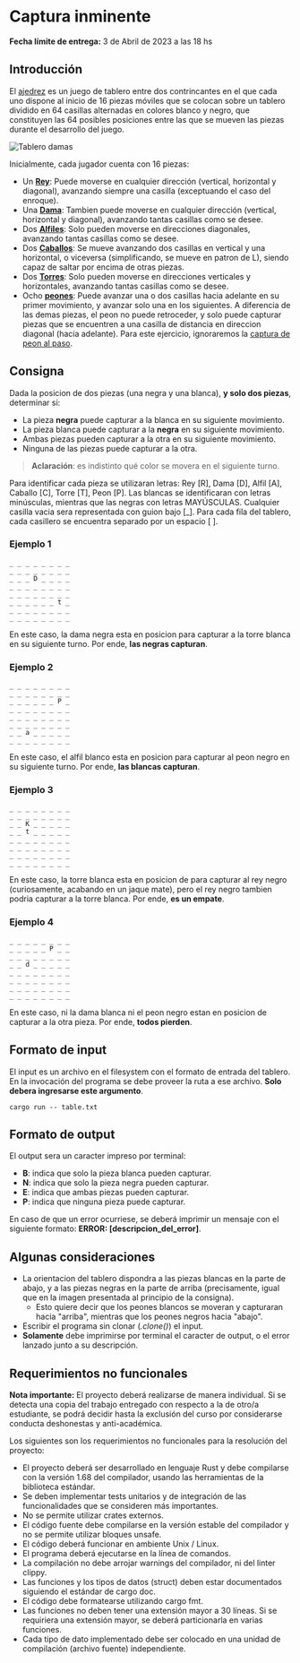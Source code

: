 # Captura inminente

**Fecha límite de entrega:** 3 de Abril de 2023 a las 18 hs

## Introducción

El [ajedrez](https://es.wikipedia.org/wiki/Ajedrez) es un juego de tablero entre dos contrincantes en el que cada uno dispone al inicio de 16 piezas móviles que se colocan sobre un tablero dividido en 64 casillas alternadas en colores blanco y negro, que constituyen las 64 posibles posiciones entre las que se mueven las piezas durante el desarrollo del juego.

![Tablero damas](https://i.imgur.com/fVVOAaC.png)

Inicialmente, cada jugador cuenta con 16 piezas:

* Un **[Rey](https://es.wikipedia.org/wiki/Rey_(ajedrez))**: Puede moverse en cualquier dirección (vertical, horizontal y diagonal), avanzando siempre una casilla (exceptuando el caso del enroque).
* Una **[Dama](https://es.wikipedia.org/wiki/Reina_(ajedrez))**: Tambien puede moverse en cualquier dirección (vertical, horizontal y diagonal), avanzando tantas casillas como se desee.
* Dos **[Alfiles](https://es.wikipedia.org/wiki/Alfil_(ajedrez))**: Solo pueden moverse en direcciones diagonales, avanzando tantas casillas como se desee.
* Dos **[Caballos](https://es.wikipedia.org/wiki/Caballo_(ajedrez))**: Se mueve avanzando dos casillas en vertical y una horizontal, o viceversa (simplificando, se mueve en patron de L), siendo capaz de saltar por encima de otras piezas.
* Dos **[Torres](https://es.wikipedia.org/wiki/Torre_(ajedrez))**: Solo pueden moverse en direcciones verticales y horizontales, avanzando tantas casillas como se desee.
* Ocho **[peones](https://es.wikipedia.org/wiki/Pe%C3%B3n_(ajedrez))**: Puede avanzar una o dos casillas hacia adelante en su primer movimiento, y avanzar solo una en los siguientes. A diferencia de las demas piezas, el peon no puede retroceder, y solo puede capturar piezas que se encuentren a una casilla de distancia en direccion diagonal (hacia adelante). Para este ejercicio, ignoraremos la [captura de peon al paso](https://es.wikipedia.org/wiki/Captura_al_paso).

## Consigna

Dada la posicion de dos piezas (una negra y una blanca), **y solo dos piezas**, determinar si:

* La pieza **negra** puede capturar a la blanca en su siguiente movimiento.
* La pieza blanca puede capturar a la **negra** en su siguiente movimiento.
* Ambas piezas pueden capturar a la otra en su siguiente movimiento.
* Ninguna de las piezas puede capturar a la otra.

> **Aclaración**: es indistinto qué color se movera en el siguiente turno.

Para identificar cada pieza se utilizaran letras: Rey [R], Dama [D], Alfil [A], Caballo [C], Torre [T], Peon [P]. Las blancas se identificaran con letras minúsculas, mientras que las negras con letras MAYÚSCULAS. Cualquier casilla vacia sera representada con guion bajo [_]. Para cada fila del tablero, cada casillero se encuentra separado por un espacio [ ].

### Ejemplo 1

``` text
_ _ _ _ _ _ _ _
_ _ _ _ _ _ _ _
_ _ _ D _ _ _ _
_ _ _ _ _ _ _ _
_ _ _ _ _ _ _ _
_ _ _ _ _ _ t _
_ _ _ _ _ _ _ _
_ _ _ _ _ _ _ _
```

En este caso, la dama negra esta en posicion para capturar a la torre blanca en su siguiente turno. Por ende, **las negras capturan**.

### Ejemplo 2

``` text
_ _ _ _ _ _ _ _
_ _ _ _ _ _ _ _
_ _ _ _ _ _ P _
_ _ _ _ _ _ _ _
_ _ _ _ _ _ _ _
_ _ _ _ _ _ _ _
_ _ a _ _ _ _ _
_ _ _ _ _ _ _ _
```

En este caso, el alfil blanco esta en posicion para capturar al peon negro en su siguiente turno. Por ende, **las blancas capturan**.

### Ejemplo 3

``` text
_ _ _ _ _ _ _ _
_ _ _ _ _ _ _ _
_ _ K _ _ _ _ _
_ _ t _ _ _ _ _
_ _ _ _ _ _ _ _
_ _ _ _ _ _ _ _
_ _ _ _ _ _ _ _
_ _ _ _ _ _ _ _
```

En este caso, la torre blanca esta en posicion de para capturar al rey negro (curiosamente, acabando en un jaque mate), pero el rey negro tambien podria capturar a la torre blanca. Por ende, **es un empate**.

### Ejemplo 4

``` text
_ _ _ _ _ _ _ _
_ _ _ _ _ P _ _
_ _ _ _ _ _ _ _
_ _ d _ _ _ _ _
_ _ _ _ _ _ _ _
_ _ _ _ _ _ _ _
_ _ _ _ _ _ _ _
_ _ _ _ _ _ _ _
```

En este caso, ni la dama blanca ni el peon negro estan en posicion de capturar a la otra pieza. Por ende, **todos pierden**.

## Formato de input

El input es un archivo en el filesystem con el formato de entrada del tablero. En la invocación del programa se debe proveer la ruta a ese archivo. **Solo debera ingresarse este argumento**.

```shell
cargo run -- table.txt
```

## Formato de output

El output sera un caracter impreso por terminal:

* **B**: indica que solo la pieza blanca pueden capturar.
* **N**: indica que solo la pieza negra pueden capturar.
* **E**: indica que ambas piezas pueden capturar.
* **P**: indica que ninguna pieza puede capturar.

En caso de que un error ocurriese, se deberá imprimir un mensaje con el siguiente formato: **ERROR: [descripcion_del_error]**.

## Algunas consideraciones

* La orientacion del tablero dispondra a las piezas blancas en la parte de abajo, y a las piezas negras en la parte de arriba (precisamente, igual que en la imagen presentada al principio de la consigna).
  * Esto quiere decir que los peones blancos se moveran y capturaran hacia "arriba", mientras que los peones negros hacia "abajo".
* Escribir el programa sin clonar (*.clone()*) el input.
* **Solamente** debe imprimirse por terminal el caracter de output, o el error lanzado junto a su descripción.

## Requerimientos no funcionales

**Nota importante:** El proyecto deberá realizarse de manera individual. Si se detecta una copia del trabajo entregado con respecto a la de otro/a estudiante, se podrá decidir hasta la exclusión del curso por considerarse conducta deshonestas y anti-académica.

Los siguientes son los requerimientos no funcionales para la resolución del proyecto:

* El proyecto deberá ser desarrollado en lenguaje Rust y debe compilarse con la versión 1.68 del compilador, usando las herramientas de la biblioteca estándar.
* Se deben implementar tests unitarios y de integración de las funcionalidades que se consideren más importantes.
* No se permite utilizar crates externos.
* El código fuente debe compilarse en la versión estable del compilador y no se permite utilizar bloques unsafe.
* El código deberá funcionar en ambiente Unix / Linux.
* El programa deberá ejecutarse en la línea de comandos.
* La compilación no debe arrojar warnings del compilador, ni del linter clippy.
* Las funciones y los tipos de datos (struct) deben estar documentados siguiendo el estándar de cargo doc.
* El código debe formatearse utilizando cargo fmt.
* Las funciones no deben tener una extensión mayor a 30 líneas. Si se requiriera una extensión mayor, se deberá particionarla en varias funciones.
* Cada tipo de dato implementado debe ser colocado en una unidad de compilación (archivo fuente) independiente.
